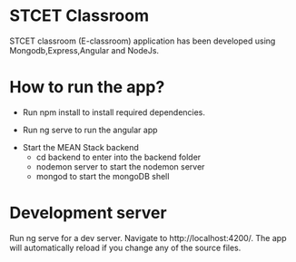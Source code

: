 # STCET Classroom
STCET classroom (E-classroom) application has been developed using Mongodb,Express,Angular and NodeJs.
# How to run the app?
* Run npm install to install required dependencies.
- Run ng serve to run the angular app
+ Start the MEAN Stack backend
  + cd backend to enter into the backend folder
  + nodemon server to start the nodemon server
  + mongod to start the mongoDB shell
# Development server
Run ng serve for a dev server. Navigate to http://localhost:4200/. The app will automatically reload if you change any of the source files.



